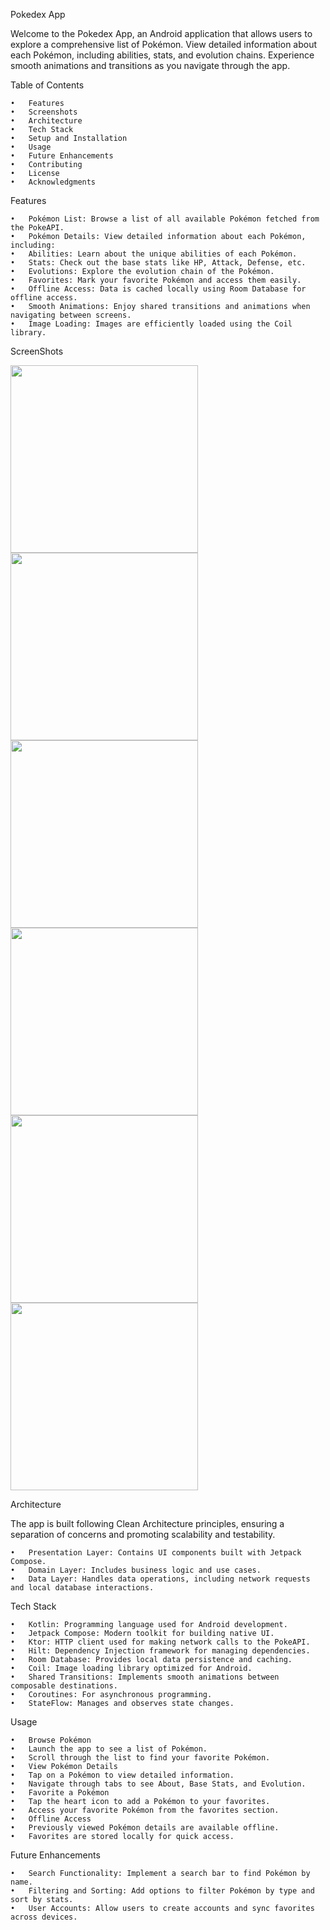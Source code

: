 Pokedex App

Welcome to the Pokedex App, an Android application that allows users to explore a comprehensive list of Pokémon. View detailed information about each Pokémon, including abilities, stats, and evolution chains. Experience smooth animations and transitions as you navigate through the app.

Table of Contents

	•	Features
	•	Screenshots
	•	Architecture
	•	Tech Stack
	•	Setup and Installation
	•	Usage
	•	Future Enhancements
	•	Contributing
	•	License
	•	Acknowledgments

Features

	•	Pokémon List: Browse a list of all available Pokémon fetched from the PokeAPI.
	•	Pokémon Details: View detailed information about each Pokémon, including:
	•	Abilities: Learn about the unique abilities of each Pokémon.
	•	Stats: Check out the base stats like HP, Attack, Defense, etc.
	•	Evolutions: Explore the evolution chain of the Pokémon.
	•	Favorites: Mark your favorite Pokémon and access them easily.
	•	Offline Access: Data is cached locally using Room Database for offline access.
	•	Smooth Animations: Enjoy shared transitions and animations when navigating between screens.
	•	Image Loading: Images are efficiently loaded using the Coil library.

ScreenShots

<img src="https://github.com/user-attachments/assets/22fdae66-83d7-46be-95e8-ead63cf68686" width="300" />
<img src="https://github.com/user-attachments/assets/468092c8-51f1-4221-b185-8940e750b696" width="300" />
<img src="https://github.com/user-attachments/assets/efc53569-77fc-4900-86eb-e7b5153775b0" width="300" />
<img src="https://github.com/user-attachments/assets/57144e08-080b-42ec-a34a-52a2227f9027" width="300" />
<img src="https://github.com/user-attachments/assets/743c5402-e247-463f-bf30-3adbf1d53dff" width="300" />
<img src="https://github.com/user-attachments/assets/81d8c6ee-c4b8-4c04-b2b4-a9f920f92f66" width="300" />

Architecture

The app is built following Clean Architecture principles, ensuring a separation of concerns and promoting scalability and testability.

	•	Presentation Layer: Contains UI components built with Jetpack Compose.
	•	Domain Layer: Includes business logic and use cases.
	•	Data Layer: Handles data operations, including network requests and local database interactions.

Tech Stack

	•	Kotlin: Programming language used for Android development.
	•	Jetpack Compose: Modern toolkit for building native UI.
	•	Ktor: HTTP client used for making network calls to the PokeAPI.
	•	Hilt: Dependency Injection framework for managing dependencies.
	•	Room Database: Provides local data persistence and caching.
	•	Coil: Image loading library optimized for Android.
	•	Shared Transitions: Implements smooth animations between composable destinations.
	•	Coroutines: For asynchronous programming.
	•	StateFlow: Manages and observes state changes.

 Usage

	•	Browse Pokémon
	•	Launch the app to see a list of Pokémon.
	•	Scroll through the list to find your favorite Pokémon.
	•	View Pokémon Details
	•	Tap on a Pokémon to view detailed information.
	•	Navigate through tabs to see About, Base Stats, and Evolution.
	•	Favorite a Pokémon
	•	Tap the heart icon to add a Pokémon to your favorites.
	•	Access your favorite Pokémon from the favorites section.
	•	Offline Access
	•	Previously viewed Pokémon details are available offline.
	•	Favorites are stored locally for quick access.

Future Enhancements

	•	Search Functionality: Implement a search bar to find Pokémon by name.
	•	Filtering and Sorting: Add options to filter Pokémon by type and sort by stats.
	•	User Accounts: Allow users to create accounts and sync favorites across devices.
